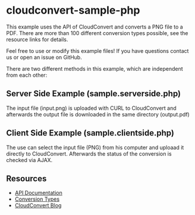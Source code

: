 cloudconvert-sample-php
=======================

This example uses the API of CloudConvert and converts a PNG file to a PDF. There are more than 100 different conversion types possible, see the resource links for details. 

Feel free to use or modify this example files! If you have questions contact us or open an issue on GitHub.

There are two different methods in this example, which are independent from each other:

Server Side Example (sample.serverside.php)
-------------------

The input file (input.png) is uploaded with CURL to CloudConvert and afterwards the output file is downloaded in the same directory (output.pdf)


Client Side Example (sample.clientside.php)
-------------------

The use can select the input file (PNG) from his computer and uploaad it directly to CloudConvert. Afterwards the status of the conversion is checked via AJAX.


Resources
---------

* [API Documentation](https://cloudconvert.org/page/api)
* [Conversion Types](https://cloudconvert.org/formats)
* [CloudConvert Blog](https://cloudconvert.org/blog)
